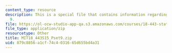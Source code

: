 ```yaml
---
content_type: resource
description: This is a special file that contains information regarding problem set
  9.
file: https://ol-ocw-studio-app-qa.s3.amazonaws.com/courses/18-443-statistics-for-applications-spring-2015/879c8856a1cf74c4031665d655bd4a31_MIT18_443S15_Pset9.zip
file_type: application/zip
resourcetype: Other
title: MIT18_443S15_Pset9.zip
uid: 879c8856-a1cf-74c4-0316-65d655bd4a31
---
```

